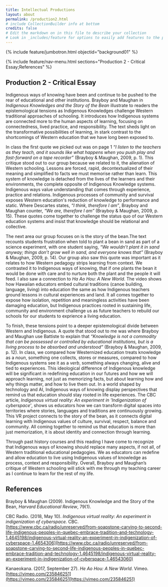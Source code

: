```yaml
---
title: Intellectual Productions
layout: about
permalink: /production2.html
# include CollectionBuilder info at bottom
credits: false
# Edit the markdown on in this file to describe your collection
# Look in _includes/feature for options to easily add features to the page
---
```


{% include feature/jumbotron.html objectid="background01" %}

{% include feature/nav-menu.html sections="Production 2 - Critical Essay;References" %}

## Production 2 - Critical Essay

Indigenous ways of knowing have been and continue to be pushed to the rear of educational and other institutions. Brayboy and Maughan in *Indigenous Knowledges and the Story of the Bean* illustrate to readers the epistemological tensions as Indigenous Knowledges challenge Western traditional approaches of schooling. It introduces how Indigenous systems are connected more to the human aspects of learning, focusing on connectedness, lived practice, and responsibility. The text sheds light on the transformative possibilities of learning, in stark contrast to the shortcomings of Western education that we have long been exposed to.

In class the first quote we picked out was on page 1 *“I listen to the teachers as they teach, and it sounds like what happens when you push play and fast-forward on a tape recorder”* (Brayboy & Maughan, 2009, p. 1). This critique stood out to our group because we related to it, the alienation of Western schooling. Lessons are forced, rapid, decontextualized of their meaning and simplified to facts we must memorise rather than learn. This system of knowledge is detached from the lives of the learners and their environments, the complete opposite of Indigenous Knowledge systems. Indigenous ways value understanding that comes through experience, practice and relations. Indigenous processes of community and survival exposes Western education's reduction of knowledge to performance and static. Where Descartes states, *“I think, therefore I am”*, Brayboy and Maughan counter, *“We are, therefore I am”* (Brayboy & Maughan, 2009, p. 15). These quotes come together to challenge the status quo of our Western education systems and insist that knowledge should be relational and collective. 

The next area our group focuses on is the story of the bean.The text recounts students frustration when told to plant a bean in sand as part of a science experiment, with one student saying, *“We wouldn’t plant it in sand anyway; things don’t grow well in sand, and everyone knows that”* (Brayboy & Maughan, 2009, p. 14). Our group also saw this quote was important as it relates to how Western pedagogy strips learning from context. We contrasted it to Indigenous ways of knowing, that if one plants the bean it would be done with care and to nurture both the plant and the people it will feed. I also saw a connection to *Ha Ao Hou: A New World*. The video shows how Hawaiian educators embed cultural traditions (canoe building, language, living) into education the same as how Indigenous teachers ground lessons in cultural experiences and land. It all comes together to expose how isolation, repetition and meaningless activities have been damaging education, but Indigenous practices rooted in sustaining life, community and environment challenge us as future teachers to rebuild our schools for our students to exprience a living education. 

To finish, these tensions point to a deeper epistemological divide between Western and Indigenous. A quote that stood out to me was where Brayboy and Maughan use Battiste to explain that *“Knowledge is not a commodity that can be possessed or controlled by educational institutions, but is a living process to be absorbed and understood”* (Brayboy & Maughan, 2009, p. 12). In class, we compared how Westernized education treats knowledge as a *noun*, something one collects, stores or measures, compared to how Indigenous systems see it as a *verb*, something always changing, alive and tied to experiences. This ideological difference of Indigenous knowledge will be significant in redefining education in our futures and how we will approach learning, not just as memorizing facts, but about learning how and why things matter, and how to live them out. In a world shaped by technology and AI, Indigenous ways of knowing display perspectives that remind us that education should stay rooted in life experiences. The CBC article, *Indigenous virtual reality: An experiment in 'Indigenization of cyberspace'*, shows us educators how we can transform digital spaces into territories where stories, languages and traditions are continuously growing. This VR project connects to the story of the bean, as it connects digital learning with Indigenous values of culture, survival, respect, balance and community. All coming together to remind us that education is more than just memorization, it is about identity and connection through learning. 

Through past history courses and this reading I have come to recognize that Indigenous ways of knowing should replace many aspects, if not all, of Western traditional educational pedagogies. We as educators can redefine and allow education to live using Indigenous values of knowledge as process, context and responsibility. Overall, Brayboy and Maughan’s critique of Western schooling will stick with me through my teaching career as I continue to learn for the rest of my life.



## References

Brayboy & Maughan (2009). Indigenous Knowledge and the Story of the Bean, *Harvard Educational Review*, 79(1).

CBC Radio. (2018, May 10). *Indigenous virtual reality: An experiment in indigenization of cyberspace.* CBC. [https://www.cbc.ca/radio/unreserved/from-soapstone-carving-to-second-life-indigenous-peoples-in-quebec-embrace-tradition-and-technology-1.4645198/indigenous-virtual-reality-an-experiment-in-indigenization-of-cyberspace-1.4654306](https://www.cbc.ca/radio/unreserved/from-soapstone-carving-to-second-life-indigenous-peoples-in-quebec-embrace-tradition-and-technology-1.4645198/indigenous-virtual-reality-an-experiment-in-indigenization-of-cyberspace-1.46543060)


Kanaeokana. (2017, September 27). *He Ao Hou: A New World*. Vimeo. [https://vimeo.com/235846251](https://vimeo.com/235846251[https://vimeo.com/235846251)



